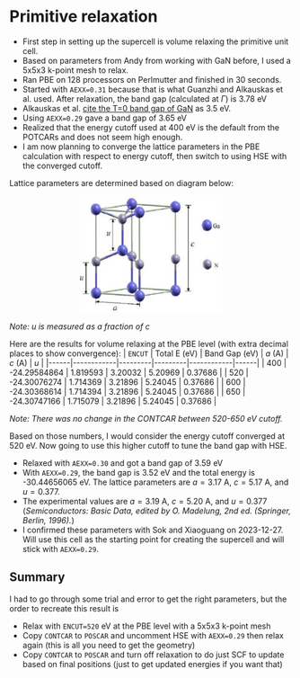 # Primitive relaxation

* First step in setting up the supercell is volume relaxing the primitive unit cell.
* Based on parameters from Andy from working with GaN before, I used a 5x5x3 k-point mesh to relax.
* Ran PBE on 128 processors on Perlmutter and finished in 30 seconds.
* Started with `AEXX=0.31` because that is what Guanzhi and Alkauskas et al. used. After relaxation, the band gap (calculated at $\Gamma$) is 3.78 eV
* Alkauskas et al. [cite the T=0 band gap of GaN](https://pubs.aip.org/aip/apl/article-abstract/87/24/242104/905759/Temperature-and-compositional-dependence-of-the?redirectedFrom=fulltext) as 3.5 eV.
* Using `AEXX=0.29` gave a band gap of 3.65 eV
* Realized that the energy cutoff used at 400 eV is the default from the POTCARs and does not seem high enough.
* I am now planning to converge the lattice parameters in the PBE calculation with respect to energy cutoff, then switch to using HSE with the converged cutoff.

Lattice parameters are determined based on diagram below:
<p align="center">
  <img src="The-Wurtzite-structure-of-GaN.png" width="50%">
</p>

*Note: $u$ is measured as a fraction of $c$*

Here are the results for volume relaxing at the PBE level (with extra decimal places to show convergence):
| `ENCUT` | Total E (eV) | Band Gap (eV) | $a$ (A) | $c$ (A) | $u$ |
|------|------------|---------|---------|------------|------|
| 400 | -24.29584864 | 1.819593 | 3.20032 | 5.20969 | 0.37686 |
| 520 | -24.30076274 | 1.714369 | 3.21896 | 5.24045 | 0.37686 |
| 600 | -24.30368614 | 1.714394 | 3.21896 | 5.24045 | 0.37686 |
| 650 | -24.30747166 | 1.715079 | 3.21896 | 5.24045 | 0.37686 |

*Note: There was no change in the CONTCAR between 520-650 eV cutoff.*

Based on those numbers, I would consider the energy cutoff converged at 520 eV. Now going to use this higher cutoff to tune the band gap with HSE.

* Relaxed with `AEXX=0.30` and got a band gap of 3.59 eV
* With `AEXX=0.29`, the band gap is 3.52 eV and the total energy is -30.44656065 eV. The lattice parameters are $a = 3.17$ A, $c=5.17$ A, and $u=0.377$.
* The experimental values are $a = 3.19$ A, $c=5.20$ A, and $u=0.377$ (*Semiconductors: Basic Data, edited by O. Madelung, 2nd ed. (Springer, Berlin, 1996).*)
* I confirmed these parameters with Sok and Xiaoguang on 2023-12-27. Will use this cell as the starting point for creating the supercell and will stick with `AEXX=0.29`.

## Summary
 I had to go through some trial and error to get the right parameters, but the order to recreate this result is
 * Relax with `ENCUT=520` eV at the PBE level with a 5x5x3 k-point mesh
 * Copy `CONTCAR` to `POSCAR` and uncomment HSE with `AEXX=0.29` then relax again (this is all you need to get the geometry)
 * Copy `CONTCAR` to `POSCAR` and turn off relaxation to do just SCF to update based on final positions (just to get updated energies if you want that)